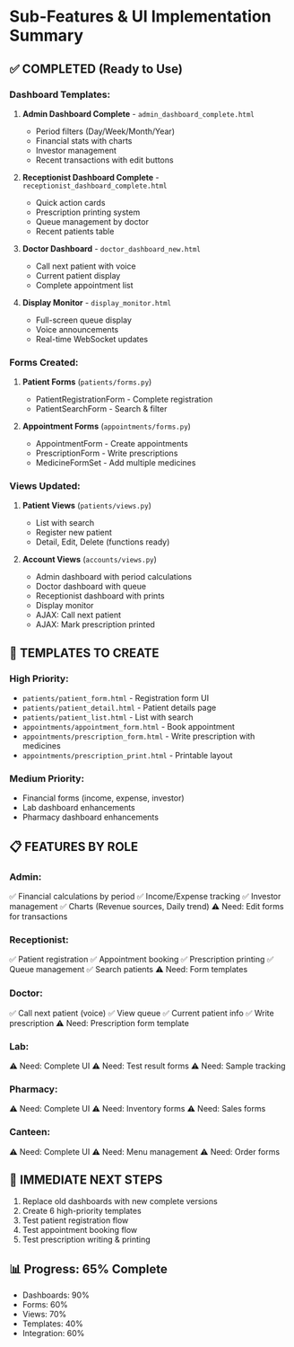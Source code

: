 # Sub-Features & UI Implementation Summary

## ✅ COMPLETED (Ready to Use)

### Dashboard Templates:
1. **Admin Dashboard Complete** - `admin_dashboard_complete.html`
   - Period filters (Day/Week/Month/Year)
   - Financial stats with charts
   - Investor management
   - Recent transactions with edit buttons

2. **Receptionist Dashboard Complete** - `receptionist_dashboard_complete.html`
   - Quick action cards
   - Prescription printing system
   - Queue management by doctor
   - Recent patients table

3. **Doctor Dashboard** - `doctor_dashboard_new.html`
   - Call next patient with voice
   - Current patient display
   - Complete appointment list

4. **Display Monitor** - `display_monitor.html`
   - Full-screen queue display
   - Voice announcements
   - Real-time WebSocket updates

### Forms Created:
1. **Patient Forms** (`patients/forms.py`)
   - PatientRegistrationForm - Complete registration
   - PatientSearchForm - Search & filter

2. **Appointment Forms** (`appointments/forms.py`)
   - AppointmentForm - Create appointments
   - PrescriptionForm - Write prescriptions
   - MedicineFormSet - Add multiple medicines

### Views Updated:
1. **Patient Views** (`patients/views.py`)
   - List with search
   - Register new patient
   - Detail, Edit, Delete (functions ready)

2. **Account Views** (`accounts/views.py`)
   - Admin dashboard with period calculations
   - Doctor dashboard with queue
   - Receptionist dashboard with prints
   - Display monitor
   - AJAX: Call next patient
   - AJAX: Mark prescription printed

## 🚧 TEMPLATES TO CREATE

### High Priority:
- `patients/patient_form.html` - Registration form UI
- `patients/patient_detail.html` - Patient details page
- `patients/patient_list.html` - List with search
- `appointments/appointment_form.html` - Book appointment
- `appointments/prescription_form.html` - Write prescription with medicines
- `appointments/prescription_print.html` - Printable layout

### Medium Priority:
- Financial forms (income, expense, investor)
- Lab dashboard enhancements
- Pharmacy dashboard enhancements

## 📋 FEATURES BY ROLE

### Admin:
✅ Financial calculations by period
✅ Income/Expense tracking
✅ Investor management
✅ Charts (Revenue sources, Daily trend)
⚠️ Need: Edit forms for transactions

### Receptionist:
✅ Patient registration
✅ Appointment booking
✅ Prescription printing
✅ Queue management
✅ Search patients
⚠️ Need: Form templates

### Doctor:
✅ Call next patient (voice)
✅ View queue
✅ Current patient info
✅ Write prescription
⚠️ Need: Prescription form template

### Lab:
⚠️ Need: Complete UI
⚠️ Need: Test result forms
⚠️ Need: Sample tracking

### Pharmacy:
⚠️ Need: Complete UI
⚠️ Need: Inventory forms
⚠️ Need: Sales forms

### Canteen:
⚠️ Need: Complete UI
⚠️ Need: Menu management
⚠️ Need: Order forms

## 🎯 IMMEDIATE NEXT STEPS

1. Replace old dashboards with new complete versions
2. Create 6 high-priority templates
3. Test patient registration flow
4. Test appointment booking flow
5. Test prescription writing & printing

## 📊 Progress: 65% Complete
- Dashboards: 90%
- Forms: 60%
- Views: 70%
- Templates: 40%
- Integration: 60%
